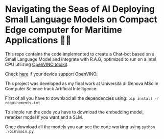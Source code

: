 # Navigating the Seas of AI Deploying Small Language Models on Compact Edge computer for Maritime Applications 🌊⛵

This repo contains the code implemented to create a Chat-bot based on a Small Language Model and integrate with R.A.G, optimized to run on a Intel CPU utilizing [OpenVINO toolkit]( https://github.com/openvinotoolkit/openvino). 

Check [here](https://docs.openvino.ai/2024/about-openvino/release-notes-openvino/system-requirements.html) if your device support OpenVINO.

This project was developed as my final work at Università di Genova MSc in Computer Science track Artificial Intelligence.

First of all you have to downlaod all the dependencies using: ```
pip install -r requirements.txt ```

To simple run the code you have to download the embedding model, reranker model if you want and a SLM.

Once download all the models you can see the code working using ``` python .\bin\main.py ```

